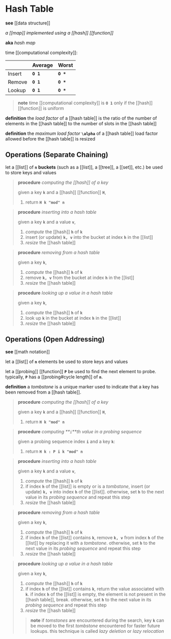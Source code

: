 # Hash Table

**see** [[data structure]]

_a [[map]] implemented using a [[hash]] [[function]]_

**aka** _hash map_

time [[computational complexity]]:

|        | Average   | Worst     |
| ------ | --------- | --------- |
| Insert | **`O 1`** | **`O *`** |
| Remove | **`O 1`** | **`O *`** |
| Lookup | **`O 1`** | **`O *`** |

> **note** time [[computational complexity]] is **`O 1`** only if the [[hash]] [[function]] is uniform

**definition** the _load factor_ of a [[hash table]] is the ratio of the number of elements in the [[hash table]] to the number of slots in the [[hash table]]

**definition** the _maximum load factor_ **`\alpha`** of a [[hash table]] load factor allowed before the [[hash table]] is resized

## Operations (Separate Chaining)

let a [[list]] of **`n`** **buckets** (such as a [[list]], a [[tree]], a [[set]], etc.) be used to store keys and values

> **procedure** _computing the [[hash]] of a key_
>
> given a key **`k`** and a [[hash]] [[function]] **`H`**,
>
> 1. return **`H k "mod" n`**

> **procedure** _inserting into a hash table_
>
> given a key **`k`** and a value **`v`**,
>
> 1. _compute_ the [[hash]] **`h`** of **`k`**
> 2. insert (or update) **`k, v`** into the bucket at index **`h`** in the [[list]]
> 3. _resize_ the [[hash table]]

> **procedure** _removing from a hash table_
>
> given a key **`k`**,
>
> 1. _compute_ the [[hash]] **`h`** of **`k`**
> 2. remove **`k, v`** from the bucket at index **`h`** in the [[list]]
> 3. _resize_ the [[hash table]]

> **procedure** _looking up a value in a hash table_
>
> given a key **`k`**,
>
> 1. _compute_ the [[hash]] **`h`** of **`k`**
> 2. look up **`k`** in the bucket at index **`h`** in the [[list]]
> 3. _resize_ the [[hash table]]

## Operations (Open Addressing)

**see** [[math notation]]

let a [[list]] of **`n`** elements be used to store keys and values

let a [[probing]] [[function]] **`P`** be used to find the next element to probe. typically, **`P`** has a [[probing#cycle length]] of **`n`**.

**definition** a _tombstone_ is a unique marker used to indicate that a key has been removed from a [[hash table]].

> **procedure** _computing the [[hash]] of a key_
>
> given a key **`k`** and a [[hash]] [[function]] **`H`**,
>
> 1. return **`H k "mod" n`**

> **procedure** _computing **`i`**th value in a probing sequence_
>
> given a probing sequence index **`i`** and a key **`k`**:
>
> 1. return **`H k : P i k "mod" n`**

> **procedure** _inserting into a hash table_
>
> given a key **`k`** and a value **`v`**,
>
> 1. _compute_ the [[hash]] **`h`** of **`k`**
> 2. if index **`h`** of the [[list]] is empty or is a _tombstone_, insert (or update) **`k, v`** into index **`h`** of the [[list]]. otherwise, set **`h`** to the next value in its _probing sequence_ and repeat this step
> 3. _resize_ the [[hash table]]

> **procedure** _removing from a hash table_
>
> given a key **`k`**,
>
> 1. _compute_ the [[hash]] **`h`** of **`k`**
> 2. if index **`h`** of the [[list]] contains **`k`**, remove **`k, v`** from index **`h`** of the [[list]] by replacing it with a _tombstone_. otherwise, set **`h`** to the next value in its _probing sequence_ and repeat this step
> 3. _resize_ the [[hash table]]

> **procedure** _looking up a value in a hash table_
>
> given a key **`k`**,
>
> 1. _compute_ the [[hash]] **`h`** of **`k`**
> 2. if index **`h`** of the [[list]] contains **`k`**, return the value associated with **`k`**. if index **`h`** of the [[list]] is empty, the element is not present in the [[hash table]], break. otherwise, set **`h`** to the next value in its _probing sequence_ and repeat this step
> 3. _resize_ the [[hash table]]
>
> > **note** if _tomstones_ are encountered during the search, key **`k`** can be moved to the first _tombstone_ encountered for faster future lookups. this technique is called _lazy deletion_ or _lazy relocation_
